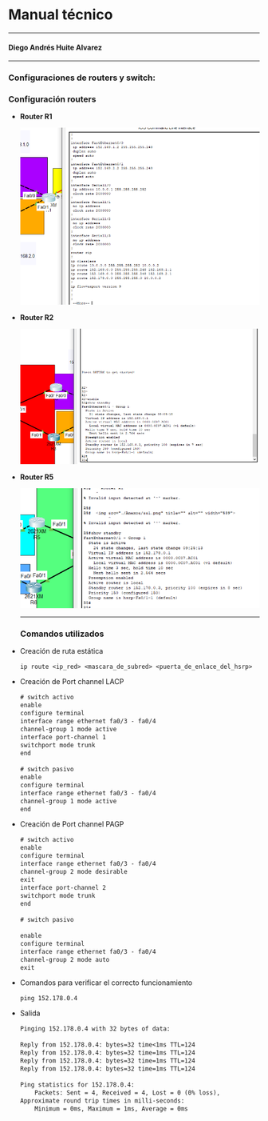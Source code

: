 # Manual técnico

---

#### Diego Andrés Huite Alvarez

---

### Configuraciones de routers y switch:

### Configuración routers

- **Router R1**
  
  <img src="./Anexos/ss1.png" title="" alt="" width="539">

- **Router R2**
  
  <img src="./Anexos/ss2.png" title="" alt="" width="539">

- **Router R5**
  
  <img src="./Anexos/ss3.png" title="" alt="" width="539">
  
  --- 
  
  ### Comandos utilizados

- Creación de ruta estática
  
  ```shell
  ip route <ip_red> <mascara_de_subred> <puerta_de_enlace_del_hsrp> 
  ```

- Creación de Port channel LACP
  
  ```shell
  # switch activo
  enable
  configure terminal
  interface range ethernet fa0/3 - fa0/4
  channel-group 1 mode active
  interface port-channel 1
  switchport mode trunk  
  end
  
  # switch pasivo
  enable
  configure terminal
  interface range ethernet fa0/3 - fa0/4
  channel-group 1 mode active
  end
  ```

- Creación de Port channel PAGP
  
  ```shell
  # switch activo
  enable
  configure terminal
  interface range ethernet fa0/3 - fa0/4
  channel-group 2 mode desirable
  exit
  interface port-channel 2
  switchport mode trunk
  end
  
  # switch pasivo
  
  enable
  configure terminal
  interface range ethernet fa0/3 - fa0/4
  channel-group 2 mode auto
  exit
  ```

- Comandos para verificar el correcto funcionamiento
  
  ```shell
  ping 152.178.0.4
  ```

- Salida
  
  ```shell
  Pinging 152.178.0.4 with 32 bytes of data:
  
  Reply from 152.178.0.4: bytes=32 time<1ms TTL=124
  Reply from 152.178.0.4: bytes=32 time=1ms TTL=124
  Reply from 152.178.0.4: bytes=32 time=1ms TTL=124
  Reply from 152.178.0.4: bytes=32 time=1ms TTL=124
  
  Ping statistics for 152.178.0.4:
      Packets: Sent = 4, Received = 4, Lost = 0 (0% loss),
  Approximate round trip times in milli-seconds:
      Minimum = 0ms, Maximum = 1ms, Average = 0ms
  ```

